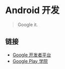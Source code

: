# Android 开发

> Google it.

## 链接

- [Google 开发者平台](https://developers.google.cn/)
- [Google Play 学院](https://play.google.com/intl/zh-CN/academy/)
